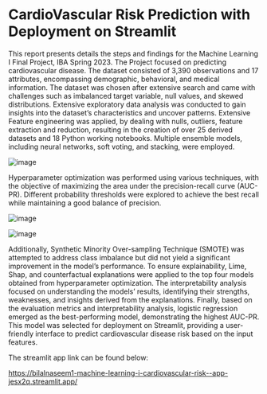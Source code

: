 # CardioVascular Risk Prediction with Deployment on Streamlit
This report presents details the steps and findings for the Machine Learning I Final Project, IBA Spring 2023.
The Project focused on predicting cardiovascular disease. The dataset consisted of 3,390 observations and 17 attributes, encompassing demographic, behavioral, and medical information. The dataset was chosen after extensive search and came with challenges such as imbalanced target variable, null values, and skewed distributions. Extensive exploratory
data analysis was conducted to gain insights into the dataset’s characteristics and uncover
patterns. Extensive Feature engineering was applied, by dealing with nulls, outliers, feature
extraction and reduction, resulting in the creation of over 25 derived datasets and 18
Python working notebooks. Multiple ensemble models, including neural networks, soft
voting, and stacking, were employed.

![image](https://github.com/BilalNaseem1/Machine-Learning-I-CardioVascular-Risk-Prediction-with-Deployment-on-Streamlit/assets/31243659/d3ae70ce-9cae-49ac-a0e3-0cd960bdb51c)


Hyperparameter optimization was performed using
various techniques, with the objective of maximizing the area under the precision-recall
curve (AUC-PR). Different probability thresholds were explored to achieve the best
recall while maintaining a good balance of precision. 

![image](https://github.com/BilalNaseem1/Machine-Learning-I-CardioVascular-Risk-Prediction-with-Deployment-on-Streamlit/assets/31243659/50466988-2264-4a18-9ea6-c538a28f1e45)

![image](https://github.com/BilalNaseem1/Machine-Learning-I-CardioVascular-Risk-Prediction-with-Deployment-on-Streamlit/assets/31243659/2795db3f-2d86-47cb-a9c6-b15f6486c8fb)


Additionally, Synthetic Minority
Over-sampling Technique (SMOTE) was attempted to address class imbalance but did not
yield a significant improvement in the model’s performance.
To ensure explainability, Lime, Shap, and counterfactual explanations were applied to the
top four models obtained from hyperparameter optimization. The interpretability analysis
focused on understanding the models’ results, identifying their strengths, weaknesses, and
insights derived from the explanations. Finally, based on the evaluation metrics and interpretability analysis, logistic regression emerged as the best-performing model, demonstrating
the highest AUC-PR. This model was selected for deployment on Streamlit, providing a
user-friendly interface to predict cardiovascular disease risk based on the input features.

The streamlit app link can be found below:

https://bilalnaseem1-machine-learning-i-cardiovascular-risk--app-jesx2q.streamlit.app/
